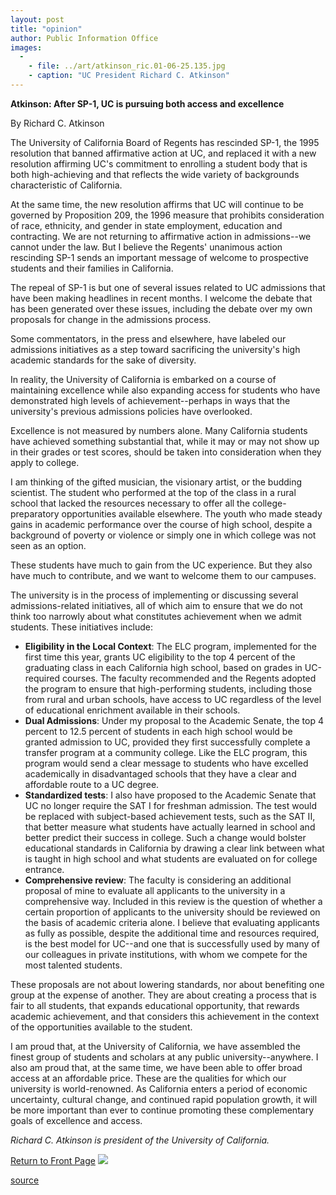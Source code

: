 ```yaml
---
layout: post
title: "opinion"
author: Public Information Office
images:
  -
    - file: ../art/atkinson_ric.01-06-25.135.jpg
    - caption: "UC President Richard C. Atkinson"
---
```


**Atkinson: After SP-1, UC is pursuing both access and excellence**

By Richard C. Atkinson  
  
The University of California Board of Regents has rescinded SP-1, the 1995 resolution that banned affirmative action at UC, and replaced it with a new resolution affirming UC's commitment to enrolling a student body that is both high-achieving and that reflects the wide variety of backgrounds characteristic of California.  
  

At the same time, the new resolution affirms that UC will continue to be governed by Proposition 209, the 1996 measure that prohibits consideration of race, ethnicity, and gender in state employment, education and contracting. We are not returning to affirmative action in admissions--we cannot under the law. But I believe the Regents' unanimous action rescinding SP-1 sends an important message of welcome to prospective students and their families in California.  
  
The repeal of SP-1 is but one of several issues related to UC admissions that have been making headlines in recent months. I welcome the debate that has been generated over these issues, including the debate over my own proposals for change in the admissions process.  
  
Some commentators, in the press and elsewhere, have labeled our admissions initiatives as a step toward sacrificing the university's high academic standards for the sake of diversity.

In reality, the University of California is embarked on a course of maintaining excellence while also expanding access for students who have demonstrated high levels of achievement--perhaps in ways that the university's previous admissions policies have overlooked.  
  
Excellence is not measured by numbers alone. Many California students have achieved something substantial that, while it may or may not show up in their grades or test scores, should be taken into consideration when they apply to college.  
  
I am thinking of the gifted musician, the visionary artist, or the budding scientist. The student who performed at the top of the class in a rural school that lacked the resources necessary to offer all the college-preparatory opportunities available elsewhere. The youth who made steady gains in academic performance over the course of high school, despite a background of poverty or violence or simply one in which college was not seen as an option.  
  
These students have much to gain from the UC experience. But they also have much to contribute, and we want to welcome them to our campuses.  
  
The university is in the process of implementing or discussing several admissions-related initiatives, all of which aim to ensure that we do not think too narrowly about what constitutes achievement when we admit students. These initiatives include:

* **Eligibility in the Local Context**: The ELC program, implemented for the first time this year, grants UC eligibility to the top 4 percent of the graduating class in each California high school, based on grades in UC-required courses. The faculty recommended and the Regents adopted the program to ensure that high-performing students, including those from rural and urban schools, have access to UC regardless of the level of educational enrichment available in their schools.
* **Dual Admissions**: Under my proposal to the Academic Senate, the top 4 percent to 12.5 percent of students in each high school would be granted admission to UC, provided they first successfully complete a transfer program at a community college. Like the ELC program, this program would send a clear message to students who have excelled academically in disadvantaged schools that they have a clear and affordable route to a UC degree.
* **Standardized tests**: I also have proposed to the Academic Senate that UC no longer require the SAT I for freshman admission. The test would be replaced with subject-based achievement tests, such as the SAT II, that better measure what students have actually learned in school and better predict their success in college. Such a change would bolster educational standards in California by drawing a clear link between what is taught in high school and what students are evaluated on for college entrance.
* **Comprehensive review**: The faculty is considering an additional proposal of mine to evaluate all applicants to the university in a comprehensive way. Included in this review is the question of whether a certain proportion of applicants to the university should be reviewed on the basis of academic criteria alone. I believe that evaluating applicants as fully as possible, despite the additional time and resources required, is the best model for UC--and one that is successfully used by many of our colleagues in private institutions, with whom we compete for the most talented students.

These proposals are not about lowering standards, nor about benefiting one group at the expense of another. They are about creating a process that is fair to all students, that expands educational opportunity, that rewards academic achievement, and that considers this achievement in the context of the opportunities available to the student.  
  
I am proud that, at the University of California, we have assembled the finest group of students and scholars at any public university--anywhere. I also am proud that, at the same time, we have been able to offer broad access at an affordable price. These are the qualities for which our university is world-renowned. As California enters a period of economic uncertainty, cultural change, and continued rapid population growth, it will be more important than ever to continue promoting these complementary goals of excellence and access.  
  
_Richard C. Atkinson is president of the University of California._

  
[Return to Front Page][1] ![ ][2]

[1]: ../../index.html
[2]: ../../images/trans.gif

[source](http://www1.ucsc.edu/currents/00-01/06-25/opinion.html "Permalink to opinion")
